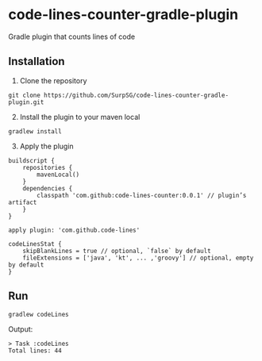 # code-lines-counter-gradle-plugin

Gradle plugin that counts lines of code

## Installation
1. Clone the repository
```
git clone https://github.com/SurpSG/code-lines-counter-gradle-plugin.git
```
2. Install the plugin to your maven local
```
gradlew install
``` 
3. Apply the plugin
```
buildscript {
    repositories {
        mavenLocal()
    }
    dependencies {
        classpath 'com.github:code-lines-counter:0.0.1' // plugin’s artifact
    }
}

apply plugin: 'com.github.code-lines'

codeLinesStat {
    skipBlankLines = true // optional, `false` by default
    fileExtensions = ['java', 'kt', ... ,'groovy'] // optional, empty by default 
}
```
## Run
```
gradlew codeLines
```
Output:
```
> Task :codeLines
Total lines: 44
```